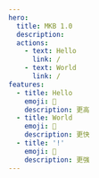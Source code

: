 ```yaml
---
hero:
  title: MKB 1.0
  description:
  actions:
    - text: Hello
      link: /
    - text: World
      link: /
features:
  - title: Hello
    emoji: 💎
    description: 更高
  - title: World
    emoji: 🌈
    description: 更快
  - title: '!'
    emoji: 🚀
    description: 更强
---
```

